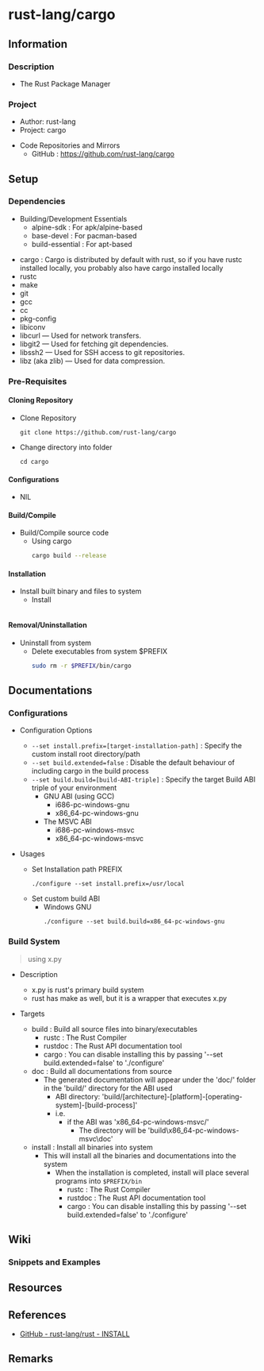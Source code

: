 # rust-lang/cargo

## Information
### Description
+ The Rust Package Manager

### Project
+ Author: rust-lang
+ Project: cargo
- Code Repositories and Mirrors
    + GitHub  : https://github.com/rust-lang/cargo

## Setup
### Dependencies
- Building/Development Essentials
    + alpine-sdk      : For apk/alpine-based
    + base-devel      : For pacman-based
    + build-essential : For apt-based
+ cargo : Cargo is distributed by default with rust, so if you have rustc installed locally, you probably also have cargo installed locally
+ rustc
+ make
+ git
+ gcc
+ cc
+ pkg-config
+ libiconv
+ libcurl — Used for network transfers.
+ libgit2 — Used for fetching git dependencies.
+ libssh2 — Used for SSH access to git repositories.
+ libz (aka zlib) — Used for data compression.

### Pre-Requisites

#### Cloning Repository
- Clone Repository
    ```console
    git clone https://github.com/rust-lang/cargo
    ```

- Change directory into folder
    ```console 
    cd cargo
    ```

#### Configurations
+ NIL

#### Build/Compile
- Build/Compile source code 
    - Using cargo
        ```bash
        cargo build --release
        ```

#### Installation
- Install built binary and files to system
    - Install
        ```bash
        ```

#### Removal/Uninstallation
- Uninstall from system
    - Delete executables from system $PREFIX
        ```bash
        sudo rm -r $PREFIX/bin/cargo
        ```

## Documentations
### Configurations
- Configuration Options
    + `--set install.prefix=[target-installation-path]` : Specify the custom install root directory/path
    + `--set build.extended=false` : Disable the default behaviour of including cargo in the build process
    - `--set build.build=[build-ABI-triple]` : Specify the target Build ABI triple of your environment
        - GNU ABI (using GCC)
            + i686-pc-windows-gnu
            + x86_64-pc-windows-gnu
        - The MSVC ABI
            + i686-pc-windows-msvc
            + x86_64-pc-windows-msvc

- Usages
    - Set Installation path PREFIX
        ```console
        ./configure --set install.prefix=/usr/local
        ```
    - Set custom build ABI
        - Windows GNU
            ```console
            ./configure --set build.build=x86_64-pc-windows-gnu
            ```

### Build System

> using x.py

- Description
    + x.py is rust's primary build system
    + rust has make as well, but it is a wrapper that executes x.py

- Targets
    - build : Build all source files into binary/executables
        + rustc : The Rust Compiler
        + rustdoc : The Rust API documentation tool
        + cargo : You can disable installing this by passing '--set build.extended=false' to './configure'
    - doc : Build all documentations from source
        - The generated documentation will appear under the 'doc/' folder in the 'build/' directory for the ABI used
            + ABI directory: 'build/[architecture]-[platform]-[operating-system]-[build-process]'
            - i.e.
                - if the ABI was 'x86_64-pc-windows-msvc/'
                    + The directory will be 'build\x86_64-pc-windows-msvc\doc'
    - install : Install all binaries into system
        - This will install all the binaries and documentations into the system
            - When the installation is completed, install will place several programs into `$PREFIX/bin`
                + rustc : The Rust Compiler
                + rustdoc : The Rust API documentation tool
                + cargo : You can disable installing this by passing '--set build.extended=false' to './configure'

## Wiki
### Snippets and Examples

## Resources

## References
+ [GitHub - rust-lang/rust - INSTALL](https://github.com/rust-lang/rust/blob/master/INSTALL.md)

## Remarks

